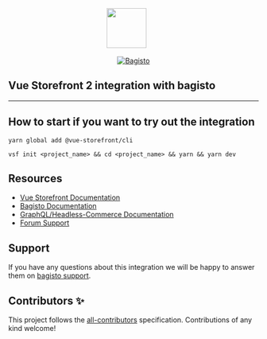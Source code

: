 <div align="center">
<img src="https://blog.vuestorefront.io/wp-content/uploads/2020/01/1QU9F6hQlFyHsJIbsdmt6FA.png" height="80px"/>  
</div><p align="center">
<a href="http://www.bagisto.com"><img src="https://bagisto.com/wp-content/themes/bagisto/images/logo.png" alt="Bagisto"></a>
</p>

## Vue Storefront 2 integration with bagisto

------

<!-- ALL-CONTRIBUTORS-BADGE:START - Do not remove or modify this section -->
<!-- ALL-CONTRIBUTORS-BADGE:END -->


## How to start if you want to try out the integration

```
yarn global add @vue-storefront/cli
```
```
vsf init <project_name> && cd <project_name> && yarn && yarn dev
```

## Resources

- [Vue Storefront Documentation](https://docs.vuestorefront.io/v2/)
- [Bagisto Documentation](https://devdocs.bagisto.com/)
- [GraphQL/Headless-Commerce Documentation](https://devdocs.bagisto.com/1.x/graphql-shop-api/)
- [Forum Support](https://forums.bagisto.com/)

## Support

If you have any questions about this integration we will be happy to answer them on [bagisto support](mailto:support@bagisto.com).

## Contributors ✨

<!-- ALL-CONTRIBUTORS-LIST:START - Do not remove or modify this section -->

<!-- ALL-CONTRIBUTORS-LIST:END -->

This project follows the [all-contributors](https://github.com/all-contributors/all-contributors) specification. Contributions of any kind welcome!
